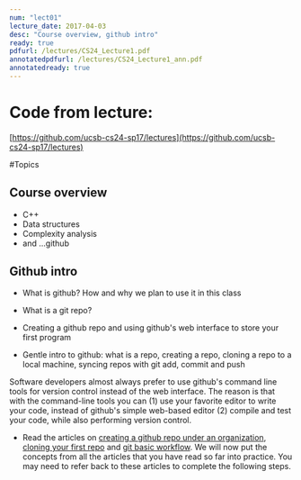 ```yaml
---
num: "lect01"
lecture_date: 2017-04-03
desc: "Course overview, github intro"
ready: true
pdfurl: /lectures/CS24_Lecture1.pdf
annotatedpdfurl: /lectures/CS24_Lecture1_ann.pdf
annotatedready: true 
---
```



# Code from lecture:
[https://github.com/ucsb-cs24-sp17/lectures](https://github.com/ucsb-cs24-sp17/lectures)

#Topics

## Course overview
* C++
* Data structures
* Complexity analysis
* and ...github

## Github intro
* What is github? How and why we plan to use it in this class
* What is a git repo?
* Creating a github repo and using github's web interface to store your first program

* Gentle intro to github: what is a repo, creating a repo,  cloning a repo to a local machine, syncing repos with git add, commit and push

Software developers almost always prefer to use github's command line tools for version control instead of the web interface. The reason is that with the command-line tools you can (1) use your favorite editor to write your code, instead of github's simple web-based editor (2) compile and test your code, while also performing version control. 

* Read the articles on [creating a github repo under an organization](https://ucsb-cs16.github.io/topics/github_com_create_private_repo_under_org/), [cloning your first repo](https://ucsb-cs56-pconrad.github.io/topics/git_cloning_your_first_repo/) and [git basic workflow](https://ucsb-cs56-pconrad.github.io/topics/git_basic_workflow/).  We will now put the concepts from all the articles that you have read so far into practice. You may need to refer back to these articles to complete the following steps.



